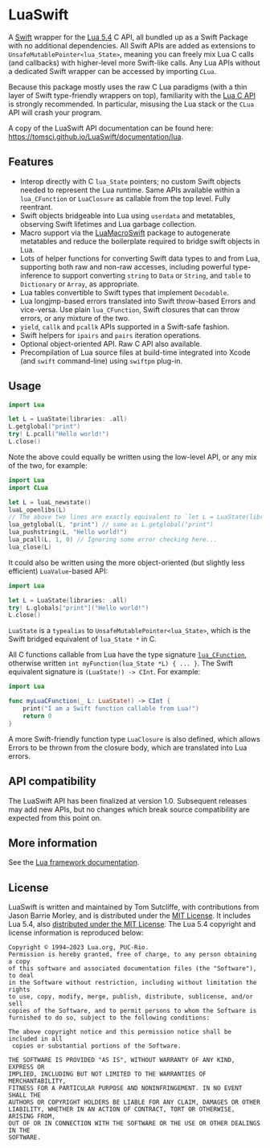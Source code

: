 # LuaSwift

A [Swift](https://www.swift.org) wrapper for the [Lua 5.4](https://www.lua.org/manual/5.4/) C API, all bundled up as a Swift Package with no additional dependencies. All Swift APIs are added as extensions to `UnsafeMutablePointer<lua_State>`, meaning you can freely mix Lua C calls (and callbacks) with higher-level more Swift-like calls. Any Lua APIs without a dedicated Swift wrapper can be accessed by importing `CLua`.

Because this package mostly uses the raw C Lua paradigms (with a thin layer of Swift type-friendly wrappers on top), familiarity with the [Lua C API](https://www.lua.org/manual/5.4/manual.html#4) is strongly recommended. In particular, misusing the Lua stack or the `CLua` API will crash your program.

A copy of the LuaSwift API documentation can be found here: <https://tomsci.github.io/LuaSwift/documentation/lua>.

## Features

* Interop directly with C `lua_State` pointers; no custom Swift objects needed to represent the Lua runtime. Same APIs available within a `lua_CFunction` or `LuaClosure` as callable from the top level. Fully reentrant.
* Swift objects bridgeable into Lua using `userdata` and metatables, observing Swift lifetimes and Lua garbage collection.
* Macro support via the [LuaMacroSwift](https://github.com/tomsci/LuaSwiftMacros) package to autogenerate metatables and reduce the boilerplate required to bridge swift objects in Lua.
* Lots of helper functions for converting Swift data types to and from Lua, supporting both raw and non-raw accesses, including powerful type-inference to support converting `string` to `Data` or `String`, and `table` to `Dictionary` or `Array`, as appropriate.
* Lua tables convertible to Swift types that implement `Decodable`.
* Lua longjmp-based errors translated into Swift throw-based Errors and vice-versa. Use plain `lua_CFunction`, Swift closures that can throw errors, or any mixture of the two.
* `yield`, `callk` and `pcallk` APIs supported in a Swift-safe fashion.
* Swift helpers for `ipairs` and `pairs` iteration operations.
* Optional object-oriented API. Raw C API also available.
* Precompilation of Lua source files at build-time integrated into Xcode (and `swift` command-line) using `swiftpm` plug-in.

## Usage

```swift
import Lua

let L = LuaState(libraries: .all)
L.getglobal("print")
try! L.pcall("Hello world!")
L.close()
``` 

Note the above could equally be written using the low-level API, or any mix of the two, for example:

```swift
import Lua
import CLua

let L = luaL_newstate()
luaL_openlibs(L)
// The above two lines are exactly equivalent to `let L = LuaState(libraries: .all)`
lua_getglobal(L, "print") // same as L.getglobal("print")
lua_pushstring(L, "Hello world!")
lua_pcall(L, 1, 0) // Ignoring some error checking here...
lua_close(L)
```

It could also be written using the more object-oriented (but slightly less efficient) `LuaValue`-based API:

```swift
import Lua

let L = LuaState(libraries: .all)
try! L.globals["print"]("Hello world!")
L.close()
```

`LuaState` is a `typealias` to `UnsafeMutablePointer<lua_State>`, which is the Swift bridged equivalent of `lua_State *` in C.

All C functions callable from Lua have the type signature [`lua_CFunction`](https://www.lua.org/manual/5.4/manual.html#lua_CFunction), otherwise written `int myFunction(lua_State *L) { ... }`. The Swift equivalent signature is `(LuaState!) -> CInt`. For example:

```swift
import Lua

func myLuaCFunction(_ L: LuaState!) -> CInt {
    print("I am a Swift function callable from Lua!")
    return 0
}
```

A more Swift-friendly function type `LuaClosure` is also defined, which allows Errors to be thrown from the closure body, which are translated into Lua errors.

## API compatibility

The LuaSwift API has been finalized at version 1.0. Subsequent releases may add new APIs, but no changes which break source compatibility are expected from this point on.

## More information

See the [Lua framework documentation](https://tomsci.github.io/LuaSwift/documentation/lua).

## License

LuaSwift is written and maintained by Tom Sutcliffe, with contributions from Jason Barrie Morley, and is distributed under the [MIT License](LICENSE). It includes Lua 5.4, also [distributed under the MIT License](https://www.lua.org/license.html). The Lua 5.4 copyright and license information is reproduced below:

```
Copyright © 1994–2023 Lua.org, PUC-Rio.
Permission is hereby granted, free of charge, to any person obtaining a copy
of this software and associated documentation files (the "Software"), to deal
in the Software without restriction, including without limitation the rights
to use, copy, modify, merge, publish, distribute, sublicense, and/or sell
copies of the Software, and to permit persons to whom the Software is
furnished to do so, subject to the following conditions:

The above copyright notice and this permission notice shall be included in all
 copies or substantial portions of the Software.

THE SOFTWARE IS PROVIDED "AS IS", WITHOUT WARRANTY OF ANY KIND, EXPRESS OR
IMPLIED, INCLUDING BUT NOT LIMITED TO THE WARRANTIES OF MERCHANTABILITY,
FITNESS FOR A PARTICULAR PURPOSE AND NONINFRINGEMENT. IN NO EVENT SHALL THE
AUTHORS OR COPYRIGHT HOLDERS BE LIABLE FOR ANY CLAIM, DAMAGES OR OTHER
LIABILITY, WHETHER IN AN ACTION OF CONTRACT, TORT OR OTHERWISE, ARISING FROM,
OUT OF OR IN CONNECTION WITH THE SOFTWARE OR THE USE OR OTHER DEALINGS IN THE
SOFTWARE.
```
